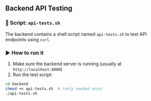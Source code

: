 
##  Backend API Testing

### 🔹 Script: `api-tests.sh`

The backend contains a shell script named `api-tests.sh` to test API endpoints using `curl`.

### ▶️ How to run it

1. Make sure the backend server is running (usually at `http://localhost:8000`)
2. Run the test script:

```bash
cd backend
chmod +x api-tests.sh  # (only needed once)
./api-tests.sh
